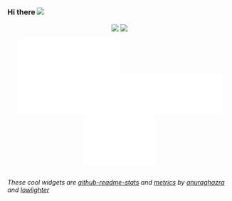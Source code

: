 ### Hi there <img src="https://media.giphy.com/media/hvRJCLFzcasrR4ia7z/giphy.gif" width="22px">
<p align="center">
  <img align="center" src="https://github-readme-stats.vercel.app/api/top-langs/?username=sokosam&layout=compact&theme=transparent&langs_count=6&card_width=255&exclude_repo=course_notes&hide=html,css"/>
  <img align="center" src="https://github-readme-stats.vercel.app/api?username=sokosam&theme=transparent&show_icons=true"/>
</p>

<div align="center">
  <img alt="GitHub Metrics" src="/github-metrics.svg" width="45%"/>
  <img alt="Commit Metrics" src="/metrics.plugin.isocalendar.svg"width="45%"/>
  <img alt="LeetCode Metrics" src="/metrics.plugin.leetcode.svg" width="33%"/>
</div>

###### These cool widgets are [github-readme-stats](https://github.com/anuraghazra/github-readme-stats) and [metrics](https://github.com/lowlighter/metrics) by [anuraghazra](https://github.com/anuraghazra) and [lowlighter](https://github.com/lowlighter)
